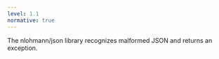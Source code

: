```yaml
---
level: 1.1
normative: true
---
```


The nlohmann/json library recognizes malformed JSON and returns an exception.